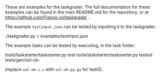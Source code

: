 These are examples for the taskgrader. The full documentation for these examples can be found in the main README.md for the repository, or at https://github.com/France-ioi/taskgrader .

The example `testinput.json` can be tested by inputting it to the taskgrader:

  ./taskgrader.py < examples/testinput.json

The example tasks can be tested by executing, in the task folder:

  tools/taskstarter/taskstarter.py test
  tools/taskstarter/taskstarter.py testsol tests/gen/sol-ok-

(replace `sol-ok-c.c` with `sol-ok-py.py` for task5).
